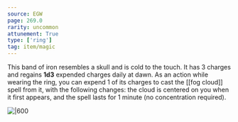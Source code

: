 ```yaml
---
source: EGW
page: 269.0
rarity: uncommon
attunement: True
type: ['ring']
tag: item/magic
---
```


This band of iron resembles a skull and is cold to the touch. It has 3 charges and regains **1d3** expended charges daily at dawn. As an action while wearing the ring, you can expend 1 of its charges to cast the [[fog cloud]] spell from it, with the following changes: the cloud is centered on you when it first appears, and the spell lasts for 1 minute (no concentration required).


![|600](https://5e.tools/img/items/EGW/Ring%20of%20Obscuring.png)